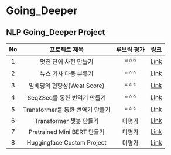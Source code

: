 # Going_Deeper

## NLP Going_Deeper Project
  
|No|프로젝트 제목|루브릭 평가|링크|
|:---:|:---:|:---:|:---:|
|1|멋진 단어 사전 만들기|:star::star::star:|[Link](https://github.com/leee-SeungHyeon/Going_Deeper/blob/main/%5BGN_01%5D_Creating%20Language%20Dictionary.ipynb)|
|2|뉴스 기사 다중 분류기|:star::star::star:|[Link](https://github.com/leee-SeungHyeon/Going_Deeper/blob/main/%5BGN_02%5D_News_Classification.ipynb)|
|3|임베딩의 편향성(Weat Score)|:star::star::star:|[Link](https://github.com/leee-SeungHyeon/Going_Deeper/blob/main/%5BGN_03%5D_Embedding%20WEAT.ipynb)|
|4|Seq2Seq를 통한 번역기 만들기|:star::star::star:|[Link](https://github.com/leee-SeungHyeon/Going_Deeper/blob/main/%5BGN_04%5D_seq2seq%20translate.ipynb)|
|5|Transformer를 통한 번역기 만들기|:star::star::star:|[Link](https://github.com/leee-SeungHyeon/Going_Deeper/blob/main/%5BGN_05%5D_transformer%20translate.ipynb)|
|6|Transformer 챗봇 만들기|미평가|[Link](https://github.com/leee-SeungHyeon/Going_Deeper/blob/main/%5BGN_06%5D_Transformer_Chatbot.ipynb)|
|7|Pretrained Mini BERT 만들기|미평가|[Link](https://github.com/leee-SeungHyeon/Going_Deeper/blob/main/%5BGN_07%5D_Pretrained_Mini_BERT.ipynb)|
|8|Huggingface Custom Project|미평가|[Link](https://github.com/leee-SeungHyeon/Going_Deeper/blob/main/%5BGN_08%5D_Huggingface_Custom_Project.ipynb)|
